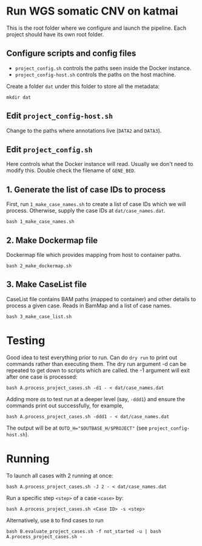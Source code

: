 # Run WGS somatic CNV on katmai
This is the root folder where we configure and launch the pipeline.
Each project should have its own root folder.


## Configure scripts and config files

- `project_config.sh` controls the paths seen inside the Docker instance.
- `project_config-host.sh` controls the paths on the host machine.

Create a folder `dat` under this folder to store all the metadata:

    mkdir dat


## Edit `project_config-host.sh`
Change to the paths where annotations live (`DATA2` and `DATA3`).


## Edit `project_config.sh`
Here controls what the Docker instance will read. Usually we don't need to
modify this. Double check the filename of `GENE_BED`.


## 1. Generate the list of case IDs to process
First, run `1_make_case_names.sh` to create a list of case IDs which we will
process. Otherwise, supply the case IDs at `dat/case_names.dat`.

    bash 1_make_case_names.sh


## 2. Make Dockermap file
Dockermap file which provides mapping from host to container paths.

    bash 2_make_dockermap.sh


## 3. Make CaseList file
CaseList file contains BAM paths (mapped to container) and other details to
process a given case.  Reads in BamMap and a list of case names.

    bash 3_make_case_list.sh



# Testing
Good idea to test everything prior to run. Can do `dry run` to print out
commands rather than executing them. The dry run argument -d can be repeated
to get down to scripts which are called. the -1 argument will exit after one
case is processed:
```
bash A.process_project_cases.sh -d1 - < dat/case_names.dat
```

Adding more `d`s to test run at a deeper level (say, `-ddd1`) and ensure the
commands print out successfully, for example,
```
bash A.process_project_cases.sh -ddd1 - < dat/case_names.dat
```

The output will be at `OUTD_H="$OUTBASE_H/$PROJECT"` (see `project_config-host.sh`).



# Running
To launch all cases with 2 running at once:
```
bash A.process_project_cases.sh -J 2 - < dat/case_names.dat
```

Run a specific step `<step>` of a case `<case>` by:
```
bash A.process_project_cases.sh <Case ID> -s <step>
```

Alternatively, use `B` to find cases to run
```
bash B.evaluate_project_cases.sh -f not_started -u | bash A.process_project_cases.sh -
```

